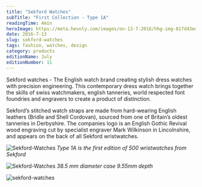 ```yaml
---
title: "Sekford Watches"
subTitle: "First Collection - Type 1A"
readingTime: 4min
heroImage: https://meta.hevnly.com/images/on-13-7-2016/hhg-img-817d43ed-b02d-42fb-9ab7-09be086775d1.png
date: 2016-7-13
slug: sekford-watches
tags: fashion, watches, design
category: products
editionName: July
editionNumber: 11
---
```


Sekford watches - The English watch brand creating stylish dress watches with precision engineering. This contemporary dress watch brings together the skills of swiss watchmakers, english tanneries, world respected font foundries and engravers to create a product of distinction.

Sekford’s stitched watch straps are made from hard-wearing English leathers (Bridle and Shell Cordovan), sourced from one of Britain’s oldest tanneries in Derbyshire. The companies logo is an English Gothic Revival wood engraving cut by specialist engraver Mark Wilkinson in Lincolnshire, and appears on the back of all Sekford wristwatches.


![Sekford-Watches](https://meta.hevnly.com/images/on-16-7-2016/hhg-img-5d17b741-edfd-47c3-bca6-98feb7fe0cbe.png)
*Type 1A is the first edition of 500 wristwatches from Sekford*


![Sekford-Watches](https://meta.hevnly.com/images/on-16-7-2016/hhg-img-6085e8ed-5435-4bce-954e-4c258784d9cf.png)
*38.5 mm diameter case 9.55mm depth*

![sekford-watches](https://meta.hevnly.com/images/on-16-7-2016/hhg-img-6d0b007f-df5e-4db5-99d7-cb3f0d711c55.png)

